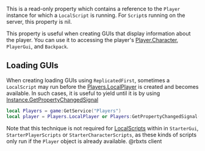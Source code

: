 This is a read-only property which contains a reference to the `Player` instance for which a `LocalScript` is running. For `Script`s running on the server, this property is nil.

This property is useful when creating GUIs that display information about the player. You can use it to accessing the player's [Player.Character](https://developer.roblox.com/api-reference/property/Player/Character), `PlayerGui`, and `Backpack`.

## Loading GUIs

When creating loading GUIs using `ReplicatedFirst`, sometimes a `LocalScript` may run before the [Players.LocalPlayer](https://developer.roblox.com/api-reference/property/Players/LocalPlayer) is created and becomes available. In such cases, it is useful to yield until it is by using [Instance.GetPropertyChangedSignal](https://developer.roblox.com/api-reference/function/Instance/GetPropertyChangedSignal)

```lua
local Players = game:GetService("Players")
local player = Players.LocalPlayer or Players:GetPropertyChangedSignal("LocalPlayer"):wait()
```

Note that this technique is not required for [LocalScripts](https://developer.roblox.com/api-reference/class/LocalScript) within in `StarterGui`, `StarterPlayerScripts` or `StarterCharacterScripts`, as these kinds of scripts only run if the `Player` object is already available.
@rbxts client